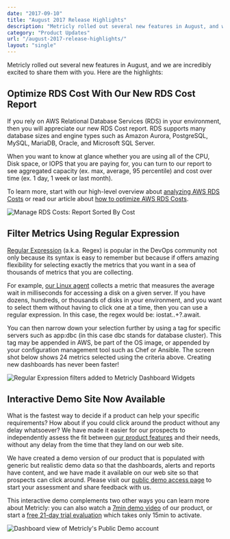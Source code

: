 ```yaml
---
date: "2017-09-10"
title: "August 2017 Release Highlights"
description: "Metricly rolled out several new features in August, and we are incredibly excited to share them with you."
category: "Product Updates"
url: "/august-2017-release-highlights/"
layout: "single"
---
```


Metricly rolled out several new features in August, and we are incredibly excited to share them with you. Here are the highlights:

Optimize RDS Cost With Our New RDS Cost Report
----------------------------------------------

If you rely on AWS Relational Database Services (RDS) in your environment, then you will appreciate our new RDS Cost report. RDS supports many database sizes and engine types such as Amazon Aurora, PostgreSQL, MySQL, MariaDB, Oracle, and Microsoft SQL Server.

When you want to know at glance whether you are using all of the CPU, Disk space, or IOPS that you are paying for, you can turn to our report to see aggregated capacity (ex. max, average, 95 percentile) and cost over time (ex. 1 day, 1 week or last month).

To learn more, start with our high-level overview about [analyzing AWS RDS Costs](https://www.metricly.com/rds-cost-report) or read our article about [how to optimize AWS RDS Costs](https://www.metricly.com/optimize-aws-rds-costs).

![Manage RDS Costs: Report Sorted By Cost](https://www.metricly.com/wp-content/uploads/2017/08/Report-Sorted-By-Cost-1024x539.png)

Filter Metrics Using Regular Expression
---------------------------------------

[Regular Expression](https://en.wikipedia.org/wiki/Regular_expression) (a.k.a. Regex) is popular in the DevOps community not only because its syntax is easy to remember but because if offers amazing flexibility for selecting exactly the metrics that you want in a sea of thousands of metrics that you are collecting.

For example, [our Linux agent](https://help.netuitive.com/Content/Integrations/linux.htm) collects a metric that measures the average wait in milliseconds for accessing a disk on a given server. If you have dozens, hundreds, or thousands of disks in your environment, and you want to select them without having to click one at a time, then you can use a regular expression. In this case, the regex would be: iostat\..+?\.await.

You can then narrow down your selection further by using a tag for specific servers such as app:dbc (in this case dbc stands for database cluster). This tag may be appended in AWS, be part of the OS image, or appended by your configuration management tool such as Chef or Ansible. The screen shot below shows 24 metrics selected using the criteria above. Creating new dashboards has never been faster!

![Regular Expression filters added to Metricly Dashboard Widgets](https://www.metricly.com/wp-content/uploads/2017/09/Dashboard-Widgets-Regular-Expression-1024x788.png)

Interactive Demo Site Now Available
-----------------------------------

What is the fastest way to decide if a product can help your specific requirements? How about if you could click around the product without any delay whatsoever? We have made it easier for our prospects to independently assess the fit between [our product features](https://www.metricly.com/product) and their needs, without any delay from the time that they land on our web site.

We have created a demo version of our product that is populated with generic but realistic demo data so that the dashboards, alerts and reports have content, and we have made it available on our web site so that prospects can click around. Please visit our [public demo access page](https://www.metricly.com/demo) to start your assessment and share feedback with us.

This interactive demo complements two other ways you can learn more about Metricly: you can also watch a [7min demo video](https://www.metricly.com/netuitive-overview) of our product, or start a [free 21-day trial evaluation](https://www.metricly.com/signup) which takes only 15min to activate.

![Dashboard view of Metricly's Public Demo account](https://www.metricly.com/wp-content/uploads/2017/09/Public-Demo-Dashboard-1024x490.png)
